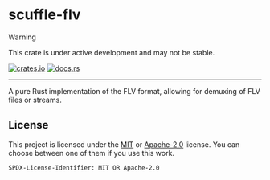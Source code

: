 # scuffle-flv

> [!WARNING]  
> This crate is under active development and may not be stable.

[![crates.io](https://img.shields.io/crates/v/scuffle-flv.svg)](https://crates.io/crates/scuffle-flv) [![docs.rs](https://img.shields.io/docsrs/scuffle-flv)](https://docs.rs/scuffle-flv)

---

A pure Rust implementation of the FLV format, allowing for demuxing of FLV files or streams.

## License

This project is licensed under the [MIT](./LICENSE.MIT) or [Apache-2.0](./LICENSE.Apache-2.0) license.
You can choose between one of them if you use this work.

`SPDX-License-Identifier: MIT OR Apache-2.0`
